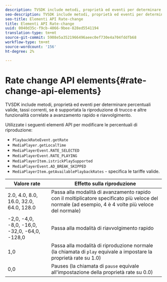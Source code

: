 ```yaml
---
description: TVSDK include metodi, proprietà ed eventi per determinare percentuali valide, tassi correnti, se è supportata la riproduzione di trucco e altre funzionalità correlate a avanzamento rapido e riavvolgimento.
seo-description: TVSDK include metodi, proprietà ed eventi per determinare percentuali valide, tassi correnti, se è supportata la riproduzione di trucco e altre funzionalità correlate a avanzamento rapido e riavvolgimento.
seo-title: Elementi API Rate-change
title: Elementi API Rate-change
uuid: 0040d35c-f9cb-4066-9bee-828ed5541194
translation-type: tm+mt
source-git-commit: 5908e5a3521966496aeec0ef730e4a704fddfb68
workflow-type: tm+mt
source-wordcount: '156'
ht-degree: 2%

---
```



# Rate change API elements{#rate-change-api-elements}

TVSDK include metodi, proprietà ed eventi per determinare percentuali valide, tassi correnti, se è supportata la riproduzione di trucco e altre funzionalità correlate a avanzamento rapido e riavvolgimento.

<!--<a id="section_36576E92DE6343AEBD0BBD662502365D"></a>-->

Utilizzate i seguenti elementi API per modificare le percentuali di riproduzione:

* `PlaybackRateEvent.getRate`
* `MediaPlayer.getLocalTime`
* `MediaPlayerEvent.RATE_SELECTED`
* `MediaPlayerEvent.RATE_PLAYING`
* `MediaPlayerItem.istrickPlaySupported`
* `MediaPlayerEvent.AD_BREAK_SKIPPED`
* `MediaPlayerItem.getAvailablePlaybackRates` - specifica le tariffe valide.

| Valore rate | Effetto sulla riproduzione |
|---|---|
| 2.0, 4.0, 8.0, 16.0, 32.0, 64.0, 128.0 | Passa alla modalità di avanzamento rapido con il moltiplicatore specificato più veloce del normale (ad esempio, 4 è 4 volte più veloce del normale) |
| -2,0, -4,0, -8,0, -16,0, -32,0, -64,0, -128,0 | Passa alla modalità di riavvolgimento rapido |
| 1,0 | Passa alla modalità di riproduzione normale (la chiamata di `play` equivale a impostare la proprietà rate su 1.0) |
| 0,0 | Pauses (la chiamata di `pause` equivale all&#39;impostazione della proprietà rate su 0.0) |

